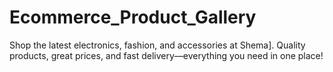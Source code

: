 # Ecommerce_Product_Gallery
Shop the latest electronics, fashion, and accessories at Shema]. Quality products, great prices, and fast delivery—everything you need in one place!
